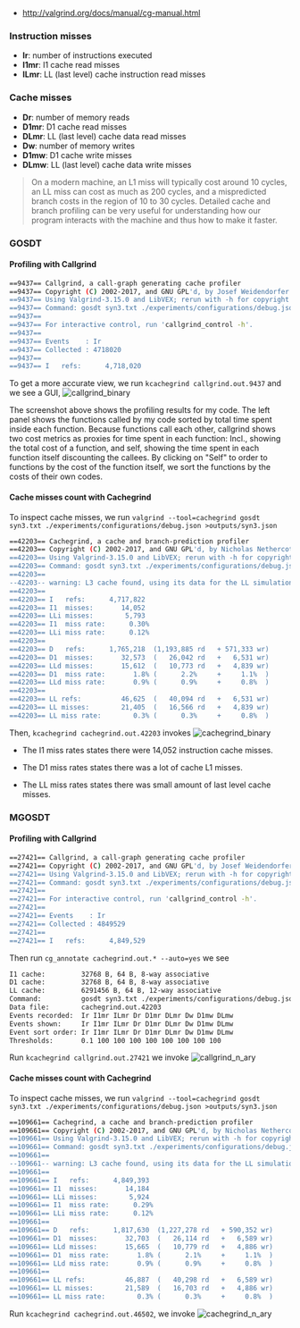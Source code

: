 - http://valgrind.org/docs/manual/cg-manual.html


### Instruction misses
- **Ir**: number of instructions executed
- **I1mr**: I1 cache read misses
- **ILmr**: LL (last level) cache instruction read misses

### Cache misses
- **Dr**: number of memory reads
- **D1mr**: D1 cache read misses
- **DLmr**: LL (last level) cache data read misses
- **Dw**: number of memory writes
- **D1mw**: D1 cache write misses
- **DLmw**: LL (last level) cache data write misses

>On a modern machine, an L1 miss will typically cost around 10 cycles, an LL miss can cost as much as 200 cycles, and a mispredicted branch costs in the region of 10 to 30 cycles. Detailed cache and branch profiling can be very useful for understanding how our program interacts with the machine and thus how to make it faster.

### GOSDT

#### Profiling with Callgrind 

```sh
==9437== Callgrind, a call-graph generating cache profiler
==9437== Copyright (C) 2002-2017, and GNU GPL'd, by Josef Weidendorfer et al.
==9437== Using Valgrind-3.15.0 and LibVEX; rerun with -h for copyright info
==9437== Command: gosdt syn3.txt ./experiments/configurations/debug.json
==9437==
==9437== For interactive control, run 'callgrind_control -h'.
==9437==
==9437== Events    : Ir
==9437== Collected : 4718020
==9437==
==9437== I   refs:      4,718,020
```

To get a more accurate view, we run `kcachegrind callgrind.out.9437` and we see a GUI,  ![callgrind_binary](callgrind.out.9437)

The screenshot above shows the profiling results for my code. The left panel shows the functions called by my code sorted by total time spent inside each function. Because functions call each other, callgrind shows two cost metrics as proxies for time spent in each function: Incl., showing the total cost of a function, and self, showing the time spent in each function itself discounting the callees. By clicking on "Self" to order to functions by the cost of the function itself, we sort the functions by the costs of their own codes.

#### Cache misses count with Cachegrind 

To inspect cache misses, we run `valgrind --tool=cachegrind gosdt syn3.txt ./experiments/configurations/debug.json >outputs/syn3.json`

```sh
==42203== Cachegrind, a cache and branch-prediction profiler
==42203== Copyright (C) 2002-2017, and GNU GPL'd, by Nicholas Nethercote et al.
==42203== Using Valgrind-3.15.0 and LibVEX; rerun with -h for copyright info
==42203== Command: gosdt syn3.txt ./experiments/configurations/debug.json
==42203== 
--42203-- warning: L3 cache found, using its data for the LL simulation.
==42203== 
==42203== I   refs:      4,717,822
==42203== I1  misses:       14,052
==42203== LLi misses:        5,793
==42203== I1  miss rate:      0.30%
==42203== LLi miss rate:      0.12%
==42203== 
==42203== D   refs:      1,765,218  (1,193,885 rd   + 571,333 wr)
==42203== D1  misses:       32,573  (   26,042 rd   +   6,531 wr)
==42203== LLd misses:       15,612  (   10,773 rd   +   4,839 wr)
==42203== D1  miss rate:       1.8% (      2.2%     +     1.1%  )
==42203== LLd miss rate:       0.9% (      0.9%     +     0.8%  )
==42203== 
==42203== LL refs:          46,625  (   40,094 rd   +   6,531 wr)
==42203== LL misses:        21,405  (   16,566 rd   +   4,839 wr)
==42203== LL miss rate:        0.3% (      0.3%     +     0.8%  )

```

Then, `kcachegrind cachegrind.out.42203` invokes ![cachegrind_binary](cachegrind.out.42203)

* The I1 miss rates states there were 14,052 instruction cache misses.

* The D1 miss rates states there was a lot of cache L1 misses.

* The LL miss rates states there was small amount of last level cache misses.

### MGOSDT

#### Profiling with Callgrind

```sh
==27421== Callgrind, a call-graph generating cache profiler
==27421== Copyright (C) 2002-2017, and GNU GPL'd, by Josef Weidendorfer et al.
==27421== Using Valgrind-3.15.0 and LibVEX; rerun with -h for copyright info
==27421== Command: gosdt syn3.txt ./experiments/configurations/debug.json
==27421== 
==27421== For interactive control, run 'callgrind_control -h'.
==27421== 
==27421== Events    : Ir
==27421== Collected : 4849529
==27421== 
==27421== I   refs:      4,849,529
```
Then run `cg_annotate cachegrind.out.* --auto=yes` we see 
```sh
I1 cache:         32768 B, 64 B, 8-way associative
D1 cache:         32768 B, 64 B, 8-way associative
LL cache:         6291456 B, 64 B, 12-way associative
Command:          gosdt syn3.txt ./experiments/configurations/debug.json
Data file:        cachegrind.out.42203
Events recorded:  Ir I1mr ILmr Dr D1mr DLmr Dw D1mw DLmw
Events shown:     Ir I1mr ILmr Dr D1mr DLmr Dw D1mw DLmw
Event sort order: Ir I1mr ILmr Dr D1mr DLmr Dw D1mw DLmw
Thresholds:       0.1 100 100 100 100 100 100 100 100
```

Run `kcachegrind callgrind.out.27421` we invoke ![callgrind_n_ary](callgrind.out.27421)

#### Cache misses count with Cachegrind 

To inspect cache misses, we run `valgrind --tool=cachegrind gosdt syn3.txt ./experiments/configurations/debug.json >outputs/syn3.json`

```sh
==109661== Cachegrind, a cache and branch-prediction profiler
==109661== Copyright (C) 2002-2017, and GNU GPL'd, by Nicholas Nethercote et al.
==109661== Using Valgrind-3.15.0 and LibVEX; rerun with -h for copyright info
==109661== Command: gosdt syn3.txt ./experiments/configurations/debug.json
==109661==
--109661-- warning: L3 cache found, using its data for the LL simulation.
==109661==
==109661== I   refs:      4,849,393
==109661== I1  misses:       14,184
==109661== LLi misses:        5,924
==109661== I1  miss rate:      0.29%
==109661== LLi miss rate:      0.12%
==109661==
==109661== D   refs:      1,817,630  (1,227,278 rd   + 590,352 wr)
==109661== D1  misses:       32,703  (   26,114 rd   +   6,589 wr)
==109661== LLd misses:       15,665  (   10,779 rd   +   4,886 wr)
==109661== D1  miss rate:       1.8% (      2.1%     +     1.1%  )
==109661== LLd miss rate:       0.9% (      0.9%     +     0.8%  )
==109661==
==109661== LL refs:          46,887  (   40,298 rd   +   6,589 wr)
==109661== LL misses:        21,589  (   16,703 rd   +   4,886 wr)
==109661== LL miss rate:        0.3% (      0.3%     +     0.8%  )
```

Run `kcachegrind cachegrind.out.46502`, we invoke ![cachegrind_n_ary](cachegrind.out.46502)








